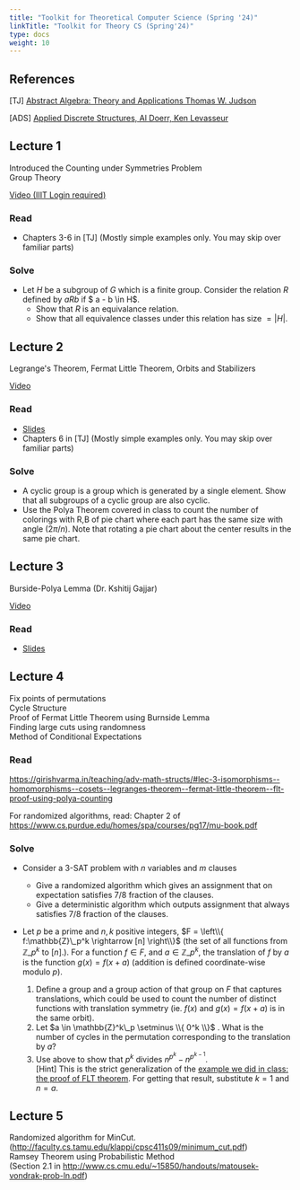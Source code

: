 ```yaml
---
title: "Toolkit for Theoretical Computer Science (Spring '24)"
linkTitle: "Toolkit for Theory CS (Spring'24)"
type: docs
weight: 10
---
```



## References


[TJ] [Abstract Algebra: Theory and Applications Thomas W. Judson](http://abstract.ups.edu/download/aata-20180801.pdf)

[ADS] [Applied Discrete Structures, Al Doerr, Ken Levasseur](https://discretemath.org/ads-latex/ads.pdf)


## Lecture 1  

Introduced the Counting under Symmetries Problem  
Group Theory  

[Video (IIIT Login required)](https://iiitaphyd-my.sharepoint.com/personal/dcr_iiit_ac_in/_layouts/15/stream.aspx?id=%2Fpersonal%2Fdcr%5Fiiit%5Fac%5Fin%2FDocuments%2FProf%2E%20Girish%20Varma%2004%2D3%2D2024%20%2Emov&referrer=StreamWebApp%2EWeb&referrerScenario=AddressBarCopied%2Eview)

### Read
- Chapters 3-6 in [TJ] (Mostly simple examples only. You may skip over familiar parts)

### Solve

- Let $H$ be a subgroup of $G$ which is a finite group. Consider the relation $R$ defined by $aRb$ if $ a - b \in H$. 
  - Show that $R$ is an equivalance relation.
  - Show that all equivalence classes under this relation has size $= |H|$.


## Lecture 2  
Legrange's Theorem, Fermat Little Theorem, Orbits and Stabilizers

[Video](https://iiitaphyd-my.sharepoint.com/personal/dcr_iiit_ac_in/_layouts/15/stream.aspx?id=%2Fpersonal%2Fdcr%5Fiiit%5Fac%5Fin%2FDocuments%2FProf%2E%20Girish%20Varma%2007%2D03%2D2024%2Emov&referrer=StreamWebApp%2EWeb&referrerScenario=AddressBarCopied%2Eview)

### Read
- [Slides](https://www.math.cmu.edu/~af1p/Teaching/Combinatorics/Slides/Polya.pdf)
- Chapters 6 in [TJ] (Mostly simple examples only. You may skip over familiar parts)

### Solve

- A cyclic group is a group which is generated by a single element. Show that all subgroups of a cyclic group are also cyclic.
- Use the Polya Theorem covered in class to count the number of colorings with R,B of pie chart where each part has the same size with angle ($2\pi/n$). Note that rotating a pie chart about the center results in the same pie chart.


## Lecture 3 
Burside-Polya Lemma (Dr. Kshitij Gajjar)

[Video](https://iiitaphyd-my.sharepoint.com/:v:/g/personal/dcr_iiit_ac_in/EcnVQtF0JxNPolTFZo8uLloB4UAdcm4_SenqbDur17Ul2A?nav=eyJyZWZlcnJhbEluZm8iOnsicmVmZXJyYWxBcHAiOiJTdHJlYW1XZWJBcHAiLCJyZWZlcnJhbFZpZXciOiJTaGFyZURpYWxvZy1MaW5rIiwicmVmZXJyYWxBcHBQbGF0Zm9ybSI6IldlYiIsInJlZmVycmFsTW9kZSI6InZpZXcifX0%3D&e=8YBOxD)

### Read
- [Slides](https://www.math.cmu.edu/~af1p/Teaching/Combinatorics/Slides/Polya.pdf)


## Lecture 4 
Fix points of permutations  
Cycle Structure  
Proof of Fermat Little Theorem using Burnside Lemma   
Finding large cuts using randomness  
Method of Conditional Expectations


### Read


https://girishvarma.in/teaching/adv-math-structs/#lec-3-isomorphisms--homomorphisms--cosets--legranges-theorem--fermat-little-theorem--flt-proof-using-polya-counting   

For randomized algorithms, read: Chapter 2 of https://www.cs.purdue.edu/homes/spa/courses/pg17/mu-book.pdf 

### Solve

- Consider a 3-SAT problem with $n$ variables and $m$ clauses
  - Give a randomized algorithm which gives an assignment that on expectation satisfies $7/8$ fraction of the clauses.
  - Give a deterministic algorithm which outputs assignment that always satisfies $7/8$ fraction of the clauses.  
  
         
- Let $p$ be a prime and $n, k$ positive integers, $F = \left\\{ f:\mathbb{Z}\_p^k \rightarrow [n] \right\\}$ (the set of all functions from $\mathbb{Z}\_p^k$ to $[n]$.). For a function $f \in F$, and $a \in \mathbb{Z}\_p^k$, the translation of $f$ by $a$ is the function $g(x) = f(x + a)$ (addition is defined coordinate-wise modulo $p$).  
  1. Define a group and a group action of that group on $F$ that captures translations, which could be used to count the number of distinct functions with translation symmetry (ie. $f(x)$ and $g(x) = f(x + a)$ is in the same orbit).
  2. Let $a \in \mathbb{Z}^k\_p \setminus \\{ 0^k \\}$ . What is the number of cycles in the permutation corresponding to the translation by $a$?  
  3. Use above to show that $p^k$ divides $n^{p^k} - n^{p^{k-1}}$.    
    [Hint] This is the strict generalization of the [example we did in class: the proof of FLT theorem](https://keriimov.wordpress.com/2015/05/24/a-combinatorial-proof-for-fermats-little-theorem-2/). For getting that result, substitute $k=1$ and $n = a$.


  
## Lecture 5 
Randomized algorithm for MinCut.    
(http://faculty.cs.tamu.edu/klappi/cpsc411s09/minimum_cut.pdf)  
Ramsey Theorem using Probabilistic Method   
 (Section 2.1 in http://www.cs.cmu.edu/~15850/handouts/matousek-vondrak-prob-ln.pdf)
